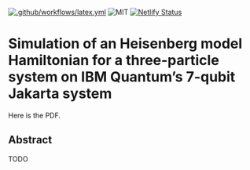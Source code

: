 [![.github/workflows/latex.yml](https://github.com/Pinzauti/LaTeX-thesis-template/actions/workflows/latex.yml/badge.svg)](https://github.com/Pinzauti/LaTeX-thesis-template/actions/workflows/latex.yml)
![MIT](https://img.shields.io/badge/license-MIT-brightgreen) 
[![Netlify Status](https://api.netlify.com/api/v1/badges/43ee0854-481f-4d00-af3a-59ab3122fb18/deploy-status)](https://app.netlify.com/sites/large-project/deploys)
# Simulation of an Heisenberg model Hamiltonian for a three-particle system on IBM Quantum’s 7-qubit Jakarta system
Here is the PDF.
## Abstract
TODO

